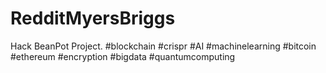 # RedditMyersBriggs
Hack BeanPot Project. #blockchain #crispr #AI #machinelearning #bitcoin #ethereum #encryption #bigdata #quantumcomputing
